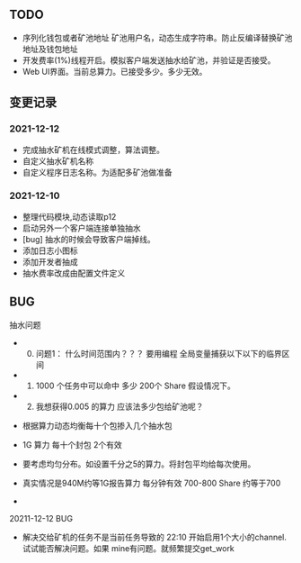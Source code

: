 ## TODO
- 序列化钱包或者矿池地址 矿池用户名，动态生成字符串。防止反编译替换矿池地址及钱包地址
- 开发费率(1%)线程开启。模拟客户端发送抽水给矿池，并验证是否接受。
- Web UI界面。当前总算力。已接受多少。多少无效。

## 变更记录
### 2021-12-12
- 完成抽水矿机在线模式调整，算法调整。
- 自定义抽水矿机名称
- 自定义程序日志名称。为适配多矿池做准备
### 2021-12-10
- 整理代码模块,动态读取p12
- 启动另外一个客户端连接单独抽水
- [bug] 抽水的时候会导致客户端掉线。
- 添加日志小图标
- 添加开发者抽成
- 抽水费率改成由配置文件定义

## BUG
抽水问题
- 0. 问题1： 什么时间范围内？？？ 要用编程 全局变量捕获以下以下的临界区间
- 1. 1000 个任务中可以命中 多少 200个 Share 假设情况下。
- 2. 我想获得0.005 的算力 应该法多少包给矿池呢？



- 根据算力动态均衡每十个包掺入几个抽水包
- 1G 算力 每十个封包 2个有效
- 要考虑均匀分布。如设置千分之5的算力。将封包平均给每次使用。

- 真实情况是940M约等1G报告算力 每分钟有效 700-800 Share  约等于700
- 



20211-12-12 BUG
- 解决交给矿机的任务不是当前任务导致的 22:10 开始启用1个大小的channel. 试试能否解决问题。如果 mine有问题。就频繁提交get_work

